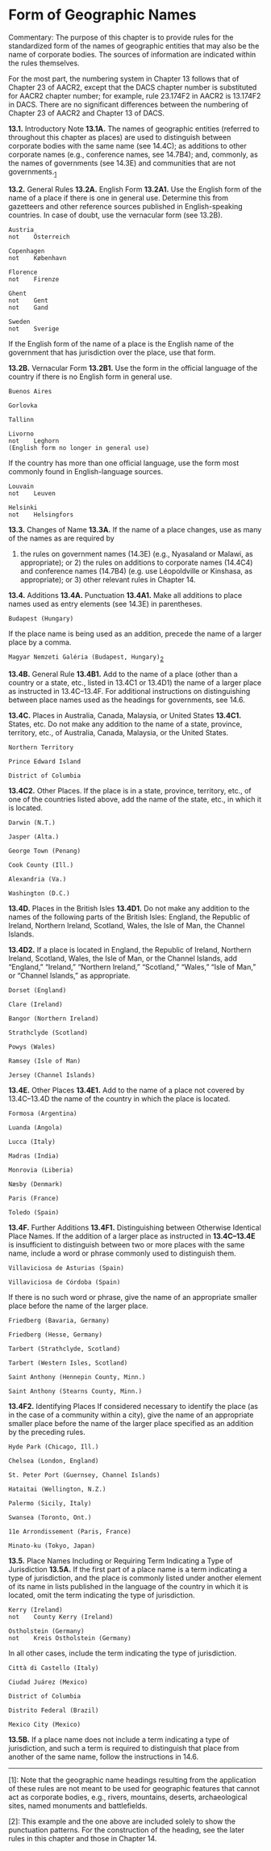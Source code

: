 # Form of Geographic Names

Commentary:  The purpose of this chapter is to provide rules for the standardized form of the names of geographic entities that may also be the name of corporate bodies.  The sources of information are indicated within the rules themselves.

For the most part, the numbering system in Chapter 13 follows that of Chapter 23 of AACR2, except that the DACS chapter number is substituted for AACR2 chapter number; for example, rule 23.174F2 in AACR2 is 13.174F2 in DACS.  There are no significant differences between the numbering of Chapter 23 of AACR2 and Chapter 13 of DACS.

**13.1.**  Introductory Note
**13.1A.**  The names of geographic entities (referred to throughout this chapter as places) are used to distinguish between corporate bodies with the same name (see 14.4C); as additions to other corporate names (e.g., conference names, see 14.7B4); and, commonly, as the names of governments (see 14.3E) and communities that are not governments.<sub>[1](#footnote1)</sub>

**13.2.**  General Rules
**13.2A.**  English Form
**13.2A1.**  Use the English form of the name of a place if there is one in general use.  Determine this from gazetteers and other reference sources published in English-speaking countries.  In case of doubt, use the vernacular form (see 13.2B).
```
Austria
not    Österreich

Copenhagen
not    København

Florence
not    Firenze

Ghent
not    Gent
not    Gand

Sweden
not    Sverige
```
If the English form of the name of a place is the English name of the government that has jurisdiction over the place, use that form.

**13.2B.**  Vernacular Form
**13.2B1.**  Use the form in the official language of the country if there is no English form in general use.
```
Buenos Aires

Gorlovka

Tallinn

Livorno
not    Leghorn
(English form no longer in general use)
```
If the country has more than one official language, use the form most commonly found in English-language sources.
```
Louvain
not    Leuven

Helsinki
not    Helsingfors
```
**13.3.**  Changes of Name
**13.3A.**  If the name of a place changes, use as many of the names as are required by
1)    the rules on government names (14.3E) (e.g., Nyasaland or Malawi, as appropriate);
or    2)    the rules on additions to corporate names (14.4C4) and conference names (14.7B4) (e.g.  use Léopoldville or Kinshasa, as appropriate);
or    3)    other relevant rules in Chapter 14.

**13.4.**  Additions
**13.4A.**  Punctuation
**13.4A1.**  Make all additions to place names used as entry elements (see 14.3E) in parentheses.

`Budapest (Hungary)`

If the place name is being used as an addition, precede the name of a larger place by a comma.

`Magyar Nemzeti Galéria (Budapest, Hungary)`<sub>[2](#footnote2)</sub>

**13.4B.**  General Rule
**13.4B1.**  Add to the name of a place (other than a country or a state, etc., listed in 13.4C1 or 13.4D1) the name of a larger place as instructed in 13.4C–13.4F.  For additional instructions on distinguishing between place names used as the headings for governments, see 14.6.

**13.4C.**  Places in Australia, Canada, Malaysia, or United States
**13.4C1.**  States, etc.  Do not make any addition to the name of a state, province, territory, etc., of Australia, Canada, Malaysia, or the United States.
```
Northern Territory

Prince Edward Island

District of Columbia
```
**13.4C2.**  Other Places.  If the place is in a state, province, territory, etc., of one of the countries listed above, add the name of the state, etc., in which it is located.
```
Darwin (N.T.)

Jasper (Alta.)

George Town (Penang)

Cook County (Ill.)

Alexandria (Va.)

Washington (D.C.)
```
**13.4D.**  Places in the British Isles
**13.4D1.**  Do not make any addition to the names of the following parts of the British Isles:  England, the Republic of Ireland, Northern Ireland, Scotland, Wales, the Isle of Man, the Channel Islands.

**13.4D2.**  If a place is located in England, the Republic of Ireland, Northern Ireland, Scotland, Wales, the Isle of Man, or the Channel Islands, add “England,” “Ireland,” “Northern Ireland,” “Scotland,” “Wales,” “Isle of Man,” or “Channel Islands,” as appropriate.
```
Dorset (England)

Clare (Ireland)

Bangor (Northern Ireland)

Strathclyde (Scotland)

Powys (Wales)

Ramsey (Isle of Man)

Jersey (Channel Islands)
```
**13.4E.**  Other Places
**13.4E1.**  Add to the name of a place not covered by 13.4C–13.4D the name of the country in which the place is located.
```
Formosa (Argentina)

Luanda (Angola)

Lucca (Italy)

Madras (India)

Monrovia (Liberia)

Næsby (Denmark)

Paris (France)

Toledo (Spain)
```
**13.4F.**  Further Additions
**13.4F1.**  Distinguishing between Otherwise Identical Place Names.  If the addition of a larger place as instructed in **13.4C–13.4E** is insufficient to distinguish between two or more places with the same name, include a word or phrase commonly used to distinguish them.
```
Villaviciosa de Asturias (Spain)

Villaviciosa de Córdoba (Spain)
```
If there is no such word or phrase, give the name of an appropriate smaller place before the name of the larger place.
```
Friedberg (Bavaria, Germany)

Friedberg (Hesse, Germany)

Tarbert (Strathclyde, Scotland)

Tarbert (Western Isles, Scotland)

Saint Anthony (Hennepin County, Minn.)

Saint Anthony (Stearns County, Minn.)
```
**13.4F2.**  Identifying Places  If considered necessary to identify the place (as in the case of a community within a city), give the name of an appropriate smaller place before the name of the larger place specified as an addition by the preceding rules.
```
Hyde Park (Chicago, Ill.)

Chelsea (London, England)

St. Peter Port (Guernsey, Channel Islands)

Hataitai (Wellington, N.Z.)

Palermo (Sicily, Italy)

Swansea (Toronto, Ont.)

11e Arrondissement (Paris, France)

Minato-ku (Tokyo, Japan)
```
**13.5.**  Place Names Including or Requiring Term Indicating a Type of Jurisdiction
**13.5A.**  If the first part of a place name is a term indicating a type of jurisdiction, and the place is commonly listed under another element of its name in lists published in the language of the country in which it is located, omit the term indicating the type of jurisdiction.
```
Kerry (Ireland)
not    County Kerry (Ireland)

Ostholstein (Germany)
not    Kreis Ostholstein (Germany)
```
In all other cases, include the term indicating the type of jurisdiction.
```
Città di Castello (Italy)

Ciudad Juárez (Mexico)

District of Columbia

Distrito Federal (Brazil)

Mexico City (Mexico)
```
**13.5B.**  If a place name does not include a term indicating a type of jurisdiction, and such a term is required to distinguish that place from another of the same name, follow the instructions in 14.6.

* * *

<a name="footnote1">[1]</a>: Note that the geographic name headings resulting from the application of these rules are not meant to be used for geographic features that cannot act as corporate bodies, e.g., rivers, mountains, deserts, archaeological sites, named monuments and battlefields.

<a name="footnote2">[2]</a>: This example and the one above are included solely to show the punctuation patterns.  For the construction of the heading, see the later rules in this chapter and those in Chapter 14.


